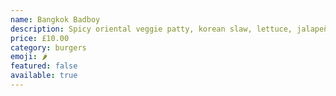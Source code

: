 ```yaml
---
name: Bangkok Badboy
description: Spicy oriental veggie patty, korean slaw, lettuce, jalapeño lime mayo
price: £10.00
category: burgers
emoji: 🌶️
featured: false
available: true
---
```

